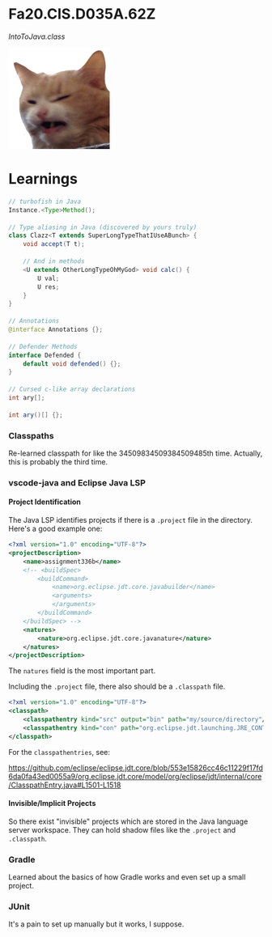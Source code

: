 # Fa20.CIS.D035A.62Z

*IntoToJava.class*

![](resources/scrange.png)

# Learnings

```java
// turbofish in Java
Instance.<Type>Method();

// Type aliasing in Java (discovered by yours truly)
class Clazz<T extends SuperLongTypeThatIUseABunch> {
	void accept(T t);

	// And in methods
	<U extends OtherLongTypeOhMyGod> void calc() {
		U val;
		U res;
	}
}

// Annotations
@interface Annotations {};

// Defender Methods
interface Defended {
	default void defended() {};
}

// Cursed c-like array declarations
int ary[];

int ary()[] {};
```

### Classpaths

Re-learned classpath for like the 34509834509384509485th time.
Actually, this is probably the third time.


### vscode-java and Eclipse Java LSP

#### Project Identification

The Java LSP identifies projects if there is a `.project` file in the directory.
Here's a good example one:

```xml
<?xml version="1.0" encoding="UTF-8"?>
<projectDescription>
	<name>assignment336b</name>
	<!-- <buildSpec>
		<buildCommand>
			<name>org.eclipse.jdt.core.javabuilder</name>
			<arguments>
			</arguments>
		</buildCommand>
	</buildSpec> -->
	<natures>
		<nature>org.eclipse.jdt.core.javanature</nature>
	</natures>
</projectDescription>
```

The `natures` field is the most important part.


Including the `.project` file, there also should be a `.classpath` file.

```xml
<?xml version="1.0" encoding="UTF-8"?>
<classpath>
	<classpathentry kind="src" output="bin" path="my/source/directory"/>
	<classpathentry kind="con" path="org.eclipse.jdt.launching.JRE_CONTAINER"/>
</classpath>
```

For the `classpathentries`, see:

https://github.com/eclipse/eclipse.jdt.core/blob/553e15826cc46c11229f17fd6da0fa43ed0055a9/org.eclipse.jdt.core/model/org/eclipse/jdt/internal/core/ClasspathEntry.java#L1501-L1518

#### Invisible/Implicit Projects

So there exist "invisible" projects which are stored in the Java language server
workspace. They can hold shadow files like the `.project` and `.classpath`.

### Gradle

Learned about the basics of how Gradle works and even set up a small project.


### JUnit

It's a pain to set up manually but it works, I suppose.
